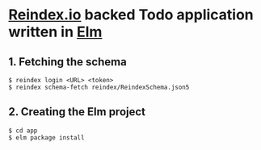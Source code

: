 # [Reindex.io](http://reindex.io) backed Todo application written in [Elm](http://elm-lang.org)

## 1. Fetching the schema

    $ reindex login <URL> <token>
    $ reindex schema-fetch reindex/ReindexSchema.json5

## 2. Creating the Elm project

    $ cd app
    $ elm package install
